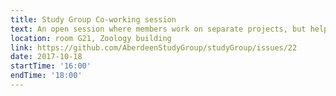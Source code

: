 ```yaml
---
title: Study Group Co-working session
text: An open session where members work on separate projects, but help each other with problems and questions, and share successes.
location: room G21, Zoology building
link: https://github.com/AberdeenStudyGroup/studyGroup/issues/22
date: 2017-10-18
startTime: '16:00'
endTime: '18:00'
---
```

